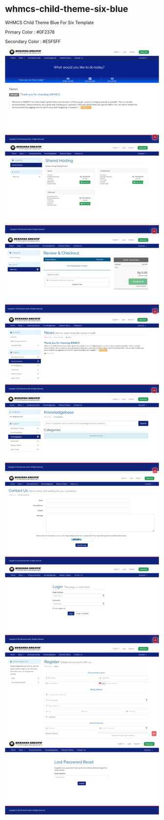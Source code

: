 # whmcs-child-theme-six-blue
WHMCS Child Theme Blue For Six Template

Primary Color : #0F2378

Secondary Color : #E5F5FF

![](screenshoots/1.png)
![](screenshoots/2.png)
![](screenshoots/3.png)
![](screenshoots/4.png)
![](screenshoots/5.png)
![](screenshoots/6.png)
![](screenshoots/7.png)
![](screenshoots/8.png)
![](screenshoots/9.png)
